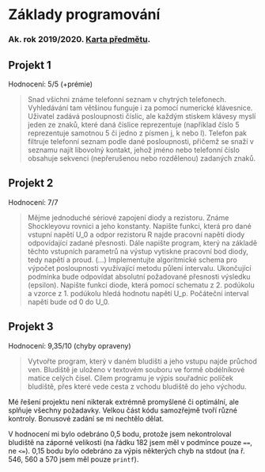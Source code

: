 # Základy programování
### Ak. rok 2019/2020. [Karta předmětu](https://www.fit.vut.cz/study/course/210366/.cs).

## Projekt 1
Hodnocení: 5/5 (+prémie)
> Snad všichni známe telefonní seznam v chytrých telefonech. Vyhledávání tam většinou funguje i za pomocí numerické klávesnice. Uživatel zadává posloupnosti číslic, ale každým stiskem klávesy myslí jeden ze znaků, které daná čislice reprezentuje (například číslo 5 reprezentuje samotnou 5 či jedno z písmen j, k nebo l). Telefon pak filtruje telefonní seznam podle dané posloupnosti, přičemž se snaží v seznamu najít libovolný kontakt, jehož jméno nebo telefonní číslo obsahuje sekvenci (nepřerušenou nebo rozdělenou) zadaných znaků.

## Projekt 2
Hodnocení: 7/7
> Mějme jednoduché sériové zapojení diody a rezistoru. Známe Shockleyovu rovnici a jeho konstanty. Napište funkci, která pro dané vstupní napětí U_0 a odpor rezistoru R najde pracovní napětí diody odpovídající zadané přesnosti. Dále napište program, který na základě těchto vstupních parametrů na výstup vytiskne pracovní bod diody, tedy napětí a proud. (...) Implementujte algoritmické schema pro výpočet posloupnosti využívající metodu půlení intervalu. Ukončující podmínka bude odpovídat absolutní požadované přesnosti výsledku (epsilon). Napište funkci diode, která pomocí schematu z 2. podúkolu a vzorce z 1. podúkolu hledá hodnotu napětí U_p. Počáteční interval napětí bude od 0 do U_0.

## Projekt 3
Hodnocení: 9,35/10 (chyby opraveny)
> Vytvořte program, který v daném bludišti a jeho vstupu najde průchod ven. Bludiště je uloženo v textovém souboru ve formě obdélníkové matice celých čísel. Cílem programu je výpis souřadnic políček bludiště, přes které vede cesta z vchodu bludiště do jeho východu.

Mé řešení projektu není nikterak extrémně promyšlené či optimální, ale splňuje všechny požadavky. Velkou část kódu samozřejmě tvoří různé kontroly. Bonusové zadání se mi nechtělo dělat.

V hodnocení mi bylo odebráno 0,5 bodu, protože jsem nekontroloval bludiště na záporné velikosti (na řádku 182 jsem měl v podmínce pouze `==`, ne `<=`). 0,15 bodu bylo odebráno za výpis některých chyb na stdout (na ř. 546, 560 a 570 jsem měl pouze `printf`).
